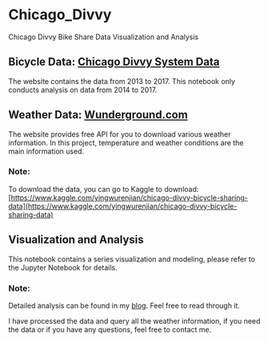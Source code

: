 # Chicago_Divvy
Chicago Divvy Bike Share Data Visualization and Analysis

## Bicycle Data: [Chicago Divvy System Data](https://www.divvybikes.com/system-data)
The website contains the data from 2013 to 2017. This notebook only conducts analysis on data from 2014 to 2017.

## Weather Data: [Wunderground.com](https://www.wunderground.com/)
The website provides free API for you to download various weather information. In this project, temperature and weather conditions are the main information used.

### Note:
To download the data, you can go to Kaggle to download: [https://www.kaggle.com/yingwurenjian/chicago-divvy-bicycle-sharing-data](https://www.kaggle.com/yingwurenjian/chicago-divvy-bicycle-sharing-data)

## Visualization and Analysis
This notebook contains a series visualization and modeling, please refer to the Jupyter Notebook for details.

### Note:
Detailed analysis can be found in my [blog](https://jifuzhao.github.io/2018/03/10/divvy.html). Feel free to read through it.

I have processed the data and query all the weather information, if you need the data or if you have any questions, feel free to contact me.
